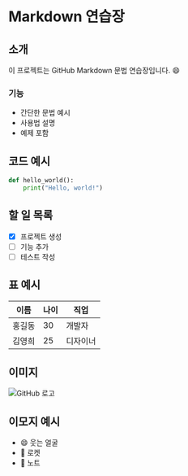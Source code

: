 # Markdown 연습장

## 소개

이 프로젝트는 GitHub Markdown 문법 연습장입니다. 😄

### 기능

- 간단한 문법 예시
- 사용법 설명
- 예제 포함

## 코드 예시

```python
def hello_world():
    print("Hello, world!")
```

## 할 일 목록

- [x] 프로젝트 생성
- [ ] 기능 추가
- [ ] 테스트 작성

## 표 예시

| 이름   | 나이 | 직업      |
|--------|------|-----------|
| 홍길동 | 30   | 개발자    |
| 김영희 | 25   | 디자이너  |

## 이미지

![GitHub 로고](https://github.githubassets.com/images/modules/logos_page/GitHub-Mark.png)

## 이모지 예시

- 😄 웃는 얼굴
- 🚀 로켓
- 📝 노트
